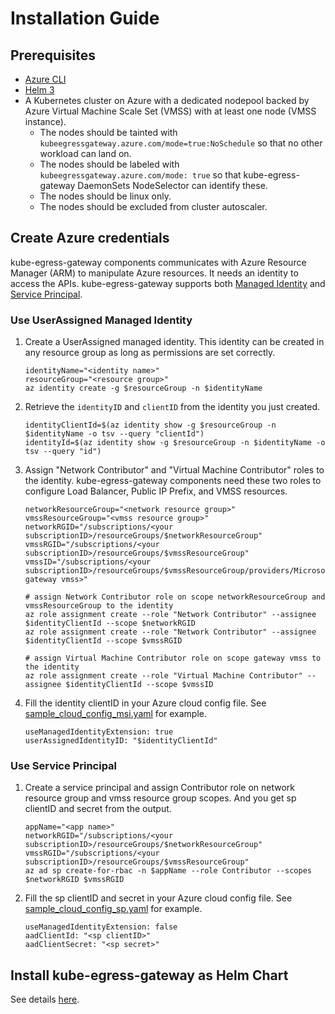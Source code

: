 # Installation Guide

## Prerequisites
* [Azure CLI](https://learn.microsoft.com/en-us/cli/azure/install-azure-cli)
* [Helm 3](https://helm.sh/docs/intro/install/)
* A Kubernetes cluster on Azure with a dedicated nodepool backed by Azure Virtual Machine Scale Set (VMSS) with at least one node (VMSS instance).
    * The nodes should be tainted with `kubeegressgateway.azure.com/mode=true:NoSchedule` so that no other workload can land on.
    * The nodes should be labeled with `kubeegressgateway.azure.com/mode: true` so that kube-egress-gateway DaemonSets NodeSelector can identify these.
    * The nodes should be linux only.
    * The nodes should be excluded from cluster autoscaler.

## Create Azure credentials
kube-egress-gateway components communicates with Azure Resource Manager (ARM) to manipulate Azure resources. It needs an identity to access the APIs. kube-egress-gateway supports both [Managed Identity](https://learn.microsoft.com/en-us/azure/active-directory/managed-identities-azure-resources/overview) and [Service Principal](https://learn.microsoft.com/en-us/cli/azure/create-an-azure-service-principal-azure-cli).

### Use UserAssigned Managed Identity
1. Create a UserAssigned managed identity. This identity can be created in any resource group as long as permissions are set correctly.
    ```
    identityName="<identity name>"
    resourceGroup="<resource group>"
    az identity create -g $resourceGroup -n $identityName
    ```
2. Retrieve the `identityID` and `clientID` from the identity you just created.
    ```
    identityClientId=$(az identity show -g $resourceGroup -n $identityName -o tsv --query "clientId")
    identityId=$(az identity show -g $resourceGroup -n $identityName -o tsv --query "id")
    ```
3. Assign "Network Contributor" and "Virtual Machine Contributor" roles to the identity. kube-egress-gateway components need these two roles to configure Load Balancer, Public IP Prefix, and VMSS resources.
    ```
    networkResourceGroup="<network resource group>"
    vmssResourceGroup="<vmss resource group>"
    networkRGID="/subscriptions/<your subscriptionID>/resourceGroups/$networkResourceGroup"
    vmssRGID="/subscriptions/<your subscriptionID>/resourceGroups/$vmssResourceGroup"
    vmssID="/subscriptions/<your subscriptionID>/resourceGroups/$vmssResourceGroup/providers/Microsoft.Compute/virtualMachineScaleSets/<your gateway vmss>"
    
    # assign Network Contributor role on scope networkResourceGroup and vmssResourceGroup to the identity
    az role assignment create --role "Network Contributor" --assignee $identityClientId --scope $networkRGID
    az role assignment create --role "Network Contributor" --assignee $identityClientId --scope $vmssRGID
    
    # assign Virtual Machine Contributor role on scope gateway vmss to the identity
    az role assignment create --role "Virtual Machine Contributor" --assignee $identityClientId --scope $vmssID
    ```
4. Fill the identity clientID in your Azure cloud config file. See [sample_cloud_config_msi.yaml](samples/sample_azure_config_msi.yaml) for example.
    ```
    useManagedIdentityExtension: true
    userAssignedIdentityID: "$identityClientId"
    ```

### Use Service Principal
1. Create a service principal and assign Contributor role on network resource group and vmss resource group scopes. And you get sp clientID and secret from the output.
    ```
    appName="<app name>"
    networkRGID="/subscriptions/<your subscriptionID>/resourceGroups/$networkResourceGroup"
    vmssRGID="/subscriptions/<your subscriptionID>/resourceGroups/$vmssResourceGroup"
    az ad sp create-for-rbac -n $appName --role Contributor --scopes $networkRGID $vmssRGID
    ```
2. Fill the sp clientID and secret in your Azure cloud config file. See [sample_cloud_config_sp.yaml](samples/sample_azure_config_sp.yaml) for example.
    ```
    useManagedIdentityExtension: false
    aadClientId: "<sp clientID>"
    aadClientSecret: "<sp secret>"
    ```

## Install kube-egress-gateway as Helm Chart
See details [here](../helm/kube-egress-gateway/README.md).